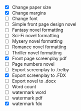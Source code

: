 - [x] Change paper size
- [x] Change margins
- [ ] Change font
- [ ] Simple front page design novel
- [ ] Fantasy novel formatting
- [ ] Sci-Fi novel formatting
- [ ] Mysery novel formatting
- [ ] Romance novel formatting
- [ ] Thriller novel formatting
- [x] Front page screenplay pdf
- [ ] Page numbers novel
- [ ] Export screenplay to .trelby
- [x] Export screenplay to .FDX
- [ ] Export novel to .docx
- [ ] Word count
- [ ] watermark word
- [ ] watermark pdf
- [x] watermark fdx
